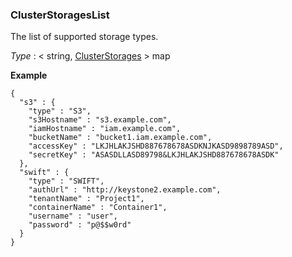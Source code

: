 
<a name="clusterstorageslist"></a>
### ClusterStoragesList
The list of supported storage types.

*Type* : < string, [ClusterStorages](ClusterStorages.md#clusterstorages) > map

**Example**
```
{
  "s3" : {
    "type" : "S3",
    "s3Hostname" : "s3.example.com",
    "iamHostname" : "iam.example.com",
    "bucketName" : "bucket1.iam.example.com",
    "accessKey" : "LKJHLAKJSHD887678678ASDKNJKASD9898789ASD",
    "secretKey" : "ASASDLLASD89798&LKJHLAKJSHD887678678ASDK"
  },
  "swift" : {
    "type" : "SWIFT",
    "authUrl" : "http://keystone2.example.com",
    "tenantName" : "Project1",
    "containerName" : "Container1",
    "username" : "user",
    "password" : "p@$$w0rd"
  }
}
```



